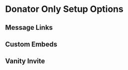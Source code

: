 <!-- docs/donor-config.md -->
# Donator Only Setup Options
## Message Links

## Custom Embeds

## Vanity Invite